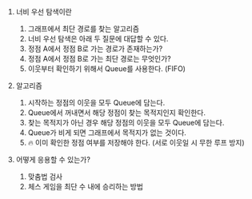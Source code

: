 1. 너비 우선 탐색이란
    1. 그래프에서 최단 경로를 찾는 알고리즘
    2. 너비 우선 탐색은 아래 두 질문에 대답할 수 있다.
    3. 정점 A에서 정점 B로 가는 경로가 존재하는가?
    4. 정점 A에서 정점 B로 가는 최단 경로는 무엇인가?
    5. 이웃부터 확인하기 위해서 Queue를 사용한다. (FIFO)

2. 알고리즘
    1. 시작하는 정점의 이웃을 모두 Queue에 담는다.
    2. Queue에서 꺼내면서 해당 정점이 찾는 목적지인지 확인한다.
    3. 찾는 목적지가 아닌 경우 해당 정점의 이웃을 모두 Queue에 담는다.
    4. Queue가 비게 되면 그래프에서 목적지가 없는 것이다.
    5. :fire: 이미 확인한 정점 여부를 저장해야 한다. (서로 이웃일 시 무한 루프 방지)

3. 어떻게 응용할 수 있는가?
    1. 맞춤법 검사
    2. 체스 게임을 최단 수 내에 승리하는 방법
